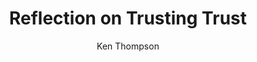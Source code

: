 ---
title: Reflection on Trusting Trust
author: Ken Thompson
year: 1984
citation: Thompson, Ken. "Reflections on trusting trust." Communications of the ACM 27, no. 8 (1984) 761-763.
link: https://github.com/wandyezj/reference/blob/master/trusting-trust.pdf
---